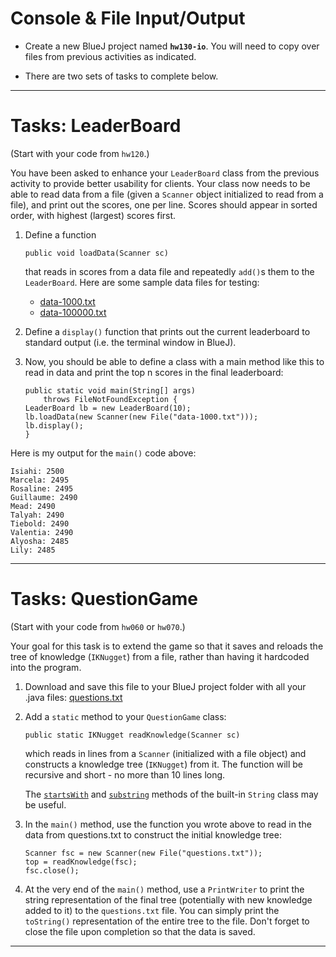 # Console & File Input/Output

- Create a new BlueJ project named **`hw130-io`**. You will need to copy over files from previous activities as indicated. 
  
- There are two sets of tasks to complete below.

---

# Tasks: LeaderBoard

(Start with your code from `hw120`.)

You have been asked to enhance your `LeaderBoard` class from the previous activity to provide better usability for clients. Your class now needs to be able to read data from a file (given a `Scanner` object initialized to read from a file), and print out the scores, one per line. Scores should appear in sorted order, with highest (largest) scores first. 

1. Define a function

    ```
    public void loadData(Scanner sc)
    ```

    that reads in scores from a data file and repeatedly `add()`s them to the `LeaderBoard`. Here are some sample data files for testing:

    - [data-1000.txt](data-1000.txt)
    - [data-100000.txt](data-100000.txt)


2. Define a `display()` function that prints out the current leaderboard to standard output (i.e. the terminal window in BlueJ).

3. Now, you should be able to define a class with a main method like this to read in data and print the top n scores in the final leaderboard:

    ```
    public static void main(String[] args)
        throws FileNotFoundException {
    LeaderBoard lb = new LeaderBoard(10);
    lb.loadData(new Scanner(new File("data-1000.txt")));
    lb.display();
    }
    ```

Here is my output for the `main()` code above:

```
Isiahi: 2500
Marcela: 2495
Rosaline: 2495
Guillaume: 2490
Mead: 2490
Talyah: 2490
Tiebold: 2490
Valentia: 2490
Alyosha: 2485
Lily: 2485
``` 


---

# Tasks: QuestionGame

(Start with your code from `hw060` or `hw070`.)

Your goal for this task is to extend the game so that it saves and reloads the tree of knowledge (`IKNugget`) from a file, rather than having it hardcoded into the program.

1. Download and save this file to your BlueJ project folder with all your .java files: [questions.txt](questions.txt)

2. Add a `static` method to your `QuestionGame` class:

    ```
    public static IKNugget readKnowledge(Scanner sc)
    ```

    which reads in lines from a `Scanner` (initialized with a file object) and constructs a knowledge tree (`IKNugget`) from it. The function will be recursive and short - no more than 10 lines long.

    The [`startsWith`](https://docs.oracle.com/javase/7/docs/api/java/lang/String.html#startsWith(java.lang.String)) and [`substring`](https://docs.oracle.com/javase/7/docs/api/java/lang/String.html#substring(int)) methods of the built-in `String` class may be useful.
 
3. In the `main()` method, use the function you wrote above to read in the data from questions.txt to construct the initial knowledge tree:

    ```
    Scanner fsc = new Scanner(new File("questions.txt"));
    top = readKnowledge(fsc);
    fsc.close();
    ```
 
4. At the very end of the `main()` method, use a `PrintWriter` to print the string representation of the final tree (potentially with new knowledge added to it) to the `questions.txt` file. You can simply print the `toString()` representation of the entire tree to the file. Don't forget to close the file upon completion so that the data is saved.
 
---



